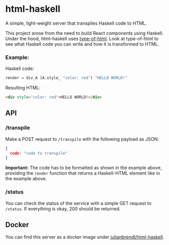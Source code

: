# html-haskell

A simple, light-weight server that transpiles Haskell code to HTML. 

This project arose from the need to build React components using Haskell. Under the hood, html-haskell uses [type-of-html](https://github.com/knupfer/type-of-html). Look at type-of-html to see what Haskell code you can write and how it is transformed to HTML.

### Example:

Haskell code:

```haskell
render = div_A (A.style_ "color: red") "HELLO WORLD!"
```

Resulting HTML:

```html
<div style="color: red">HELLO WORLD!</div>
```

## API

### /transpile
Make a POST request to ```/transpile``` with the following payload as JSON:

```json
{
  code: "code to transpile"
}
```

**Important:** The code has to be formatted as shown in the example above, providing the ```render``` function that returns a Haskell-HTML element like in the example above.

### /status
You can check the status of the service with a simple GET request to ```/status```. If everything is okay, 200 should be returned.

## Docker 

You can find this server as a docker image under [julianbrendl/html-haskell](https://hub.docker.com/r/julianbrendl/html-haskell/).